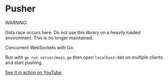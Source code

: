 Pusher
======

_WARNING_:  

Data race occurs here. Do not use this library on a heavily loaded environment. This is no longer maintained.

Concurrent WebSockets with Go. 

Run with `go run server/main.go` then open `localhost:888` on multiple clients and start pushing.

[See it in action on YouTube](https://www.youtube.com/watch?v=UxQJkof9_do).
